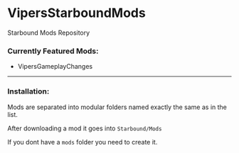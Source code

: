 # VipersStarboundMods
Starbound Mods Repository


### Currently Featured Mods:
- VipersGameplayChanges

-------
### Installation:
Mods are separated into modular folders named exactly the same as in the list.

After downloading a mod it goes into 
`Starbound/Mods`

If you dont have a `mods` folder you need to create it.
